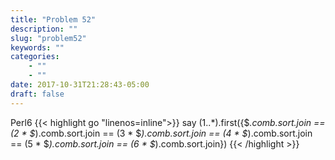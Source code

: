 ```yaml
---
title: "Problem 52"
description: ""
slug: "problem52"
keywords: ""
categories: 
    - ""
    - ""
date: 2017-10-31T21:28:43-05:00
draft: false
---
```

Perl6
{{< highlight go  "linenos=inline">}}
say (1..*).first({$_.comb.sort.join == (2 * $_).comb.sort.join == (3 * $_).comb.sort.join == (4 * $_).comb.sort.join 
== (5 * $_).comb.sort.join == (6 * $_).comb.sort.join}) 
{{< /highlight >}}
